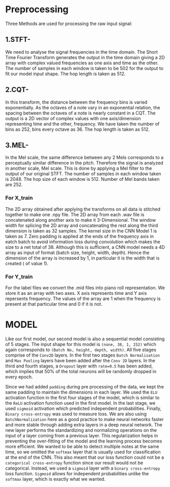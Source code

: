 # Preprocessing </br>
Three Methods are used for processing the raw input signal:
## 1.STFT-
We need to analyse the signal frequencies in the time domain. The Short Time Fourier Transform generates the output in the time domain giving a 2D array
with complex valued frequencies as one axis and time as the other.
The number of samples in each window is taken to be 502 for the output to fit our model input shape.
The hop length is taken as 512.



## 2.CQT-
In this transform, the distance between the frequency bins is varied exponentially. As the octaves of a note vary in an exponential relation, the spacing between the octaves of a note is nearly constant in a CQT. The output is a 2D vector of complex
values with one axis/dimension representing time and the other, frequency. We have taken the number of bins as 252, bins every octave as 36.
The hop length is taken as 512.

## 3.MEL-
In the Mel scale, the same difference between any 2 Mels corresponds to a perceptually
similar difference in the pitch. Therefore the signal is analyzed in another scale, Mel scale.
This is done by applying a Mel filter to the output of our original STFT.
The number of samples in each window taken is 2048.
The hop size of each window is 512.
Number of Mel bands taken are 252.

### For X_train
The 2D array obtained after applying the transforms on all data is stitched together to make
one .npy file. The 2D array from each .wav file is concatenated along another axis to make it 3-Dimensional. The window width for splicing the 2D array and concatenating the rest along the third dimension is taken as 32 samples. The kernel size in the CNN Model 1 is taken as 7. Zero padding is applied at the ends of the frequency axis in eatch batch to avoid information loss during convolution which makes the size to a net total of 38. Although this is sufficient, a CNN model needs a 4D array as input of
format (batch size, height, width, depth). Hence the dimension of the array is increased by 1, in particular it is the width that is created ( of value 1).
### For Y_train
For the label files we convert the .mid files into piano roll representation. We store
it as an array with two axes. X axis represents time and Y axis repersents frequency.
The values of the array are 1 when the frequency is present at that particular time and 0 if it
is not.

# MODEL

Like our first model, our second model is also a sequential model consisting of 5 stages. The input shape for this model is `(none, 38, 1, 252)` which again corresponds to `(Batch No, height, depth, width)`. All five stages comprise of the `Conv2D` layers. In the first two stages `Batch Normalisation` and `Max Pooling` layers have been added after the `Conv 2D` layers. In the third and fourth stages, a `Dropout` layer with `rate=0.5` has been added, which implies that 50% of the total neurons will be randomly dropped in every epoch. 

Since we had added `padding` during pre processing of the data, we kept the same padding to maintain the dimensions in each layer. We used the `ELU` activation function in the first four stages of the model, which is similar to the `ReLU` activation function used in the first model. In the last stage, we used `sigmoid` activation which predicted independent probabilities. Finally, `Binary cross-entropy` was used to measure loss.
We are also using `BatchNormalization` here as a good practice to make neural networks faster and more stable through adding extra layers in a deep neural network. The new layer performs the standardizing and normalizing operations on the input of a layer coming from a previous layer. This regularization helps in preventing the over-fitting of the model and the learning process becomes more efficient.
We wanted to be able to detect multiple notes at the same time, so we omitted the `softmax` layer that is usually used for classification at the end of the CNN. This also meant that our loss function could not be a `categorical cross-entropy` function since our result would not be categorical. Instead, we used a `sigmoid` layer with a `binary cross-entropy` loss function. `Sigmoid` allows for independent probabilities unlike the `softmax` layer, which is exactly what we wanted.
